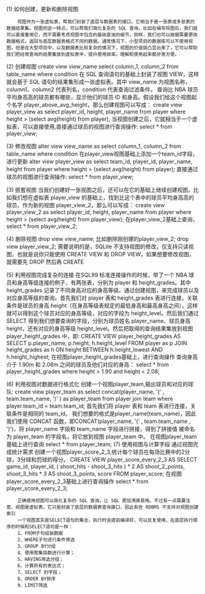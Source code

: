 (1) 如何创建，更新和删除视图

		视图作为一张虚拟表，帮我们封装了底层与数据表的接口。它相当于是一张表或多张表的数据结果集。视图的这一特点，可以帮我们简化复杂的 SQL 查询，比如在编写视图后，我们就可以直接重用它，而不需要考虑视图中包含的基础查询的细节。同样，我们也可以根据需要更改数据格式，返回与底层数据表格式不同的数据。通常情况下，小型项目的数据库可以不使用视图，但是在大型项目中，以及数据表比较复杂的情况下，视图的价值就凸显出来了，它可以帮助我们把经常查询的结果集放到虚拟表中，提升使用效率。理解和使用起来都非常方便。
	
(2) 创建视图
		create view view_name select column_1, column_2 from table_name where condition
		在 SQL 查询语句的基础上封装了视图 VIEW，这样就会基于 SQL 语句的结果集形成一张虚拟表。其中 view_name 为视图名称，column1、column2 代表列名，condition 代表查询过滤条件。
		查询比 NBA 球员平均身高高的球员都有哪些，显示他们的球员 ID 和身高。假设我们给这个视图起个名字 player_above_avg_height，那么创建视图可以写成：
		create view player_view as select player_id, height, player_name from player where height > (select avg(height) from player);
		当视图创建之后，它就相当于一个虚拟表，可以直接使用,直接通过球员的视图进行查询操作:
		select * from player_view;
		
(3) 修改视图
		alter view view_name as select column_1, column_2 from table_name where condition
		在player_view视图基础上添加一个team_id字段，进行更新
		alter view player_view as select team_id, player_id, player_name, height from player where height > (select avg(height) from player);
		直接通过球员的视图进行查询操作:
		select * from player_view;
		
(3) 嵌套视图
		当我们创建好一张视图之后，还可以在它的基础上继续创建视图，比如我们想在虚拟表 player_view 的基础上，找到比这个表中的球员平均身高高的球员，作为新的视图 player_view_2，那么可以写成：
		create view player_view_2 as select player_id, height, player_name from player where height > (select avg(height) from player_view);
		在player_view_2基础上查询，
		select * from player_view_2;
		
(4) 删除视图
		drop view view_name;
		比如删除刚创建的player_view_2;
		drop view player_view_2;
		需要说明的是，SQLite 不支持视图的修改，仅支持只读视图，也就是说你只能使用 CREATE VIEW 和 DROP VIEW，如果想要修改视图，就需要先 DROP 然后再 CREATE
		
(5) 利用视图完成复杂的连接
		在SQL99 标准连接操作的时候，举了一个 NBA 球员和身高等级连接的例子，有两张表，分别为 player 和 height_grades。其中 height_grades 		 记录了不同身高对应的身高等级。通过创建视图，来完成球员以及对应身高等级的查询。首先我们对 player 表和 height_grades 表进行连接，关联条件是球员的身高 height（在身高等级表规定的最低身高和最高身高之间），这样就可以得到这个球员对应的身高等级，对应的字段为 height_level。然后我们通过 SELECT 得到我们想要查询的字段，分别为球员姓名 player_name、球员身高 height，还有对应的身高等级 height_level。然后把取得的查询结果集放到视图 player_height_grades 中，即:
		CREATE VIEW player_height_grades AS SELECT p.player_name, p.height, h.height_level FROM player as p JOIN height_grades as h ON height BETWEEN h.height_lowest AND h.height_highest;
		在视图player_height_grades基础上，进行查询操作  查询身高介于 1.90m 和 2.08m 之间的球员及他们对应的身高：
		select * from player_height_grades where height > 1.90 and height < 2.08;
		
(6) 利用视图对数据进行格式化
		创建一个视图player_team,输出球员和对应的球队:
		create view player_team as select concat(player_name, '(' , team.team_name, ')' ) as player_team from player join team where player.team_id = team.team_id;
		首先我们将 player 表和 team 表进行连接，关联条件是相同的 team_id。
		我们想要的格式是player_name(team_name)，因此我们使用 CONCAT 函数，即CONCAT(player_name, '(' , team.team_name , ')')，将 player_name 字段和 team_name 字段进行拼接，得到了拼接值		 被命名为 player_team 的字段名，将它放到视图 player_team 中。
		在视图player_team基础上进行查询
		select * from player_team;
(7) 使用视图与计算字段
		通过视图完成统计需求
		创建一个视图player_score_2_3,统计每个球员在每场比赛中的2分球，3分球和罚球的得分。
		CREATE VIEW player_score_every_2_3 AS SELECT
		game_id,
		player_id,
		( shoot_hits - shoot_3_hits ) * 2 AS shoot_2_points,
		shoot_3_hits * 3 AS shoot_3_points,
		score 
		FROM
			player_score;
		在视图player_score_every_2_3基础上进行查询操作
		select * from player_score_every_2_3;
		
		正确使用视图可以简化复杂的 SQL 查询，让 SQL 更加清爽易用。不过有一点需要注意，视图是虚拟表，它只是封装了底层的数据表查询接口，因此有些 RDBMS 不支持对视图创建索引
		一个视图其实是SELECT语句的集合，执行时会提前编译好，可以反复使用。在底层执行顺序的时候和SELECT语句是一样：
		1、FROM子句组装数据
		2、WHERE子句进行条件筛选
		3、GROUP BY分组
		4、使用聚集函数进行计算；
		5、HAVING筛选分组；
		6、计算所有的表达式；
		7、SELECT 的字段；
		8、ORDER BY排序
		9、LIMIT筛选